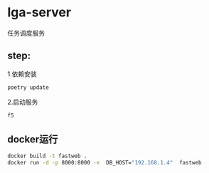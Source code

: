 # lga-server

任务调度服务

## step:
1.依赖安装

```bash
poetry update
```

2.启动服务

```bash
f5
```

## docker运行

```bash
docker build -t fastweb .
docker run -d -p 8000:8000 -e  DB_HOST="192.168.1.4"  fastweb
```

